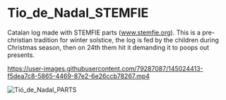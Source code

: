 # Tio_de_Nadal_STEMFIE

Catalan log made with STEMFIE parts (www.stemfie.org). This is a pre-christian tradition for winter solstice, the log is fed by the children during Christmas season, then on 24th them hit it demanding it to poops out presents.


https://user-images.githubusercontent.com/79287087/145024413-f5dea7c8-5865-4469-87e2-6e26ccb78267.mp4


![Tió_de_Nadal_PARTS](https://user-images.githubusercontent.com/79287087/145023460-4a36c68b-1406-4b13-a704-584ba7ace277.png)
